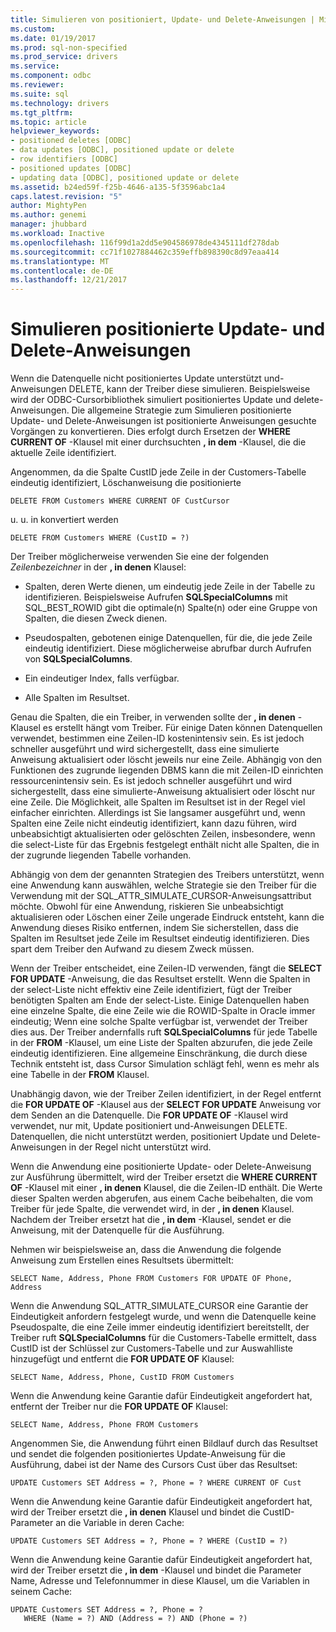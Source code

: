 ```yaml
---
title: Simulieren von positioniert, Update- und Delete-Anweisungen | Microsoft Docs
ms.custom: 
ms.date: 01/19/2017
ms.prod: sql-non-specified
ms.prod_service: drivers
ms.service: 
ms.component: odbc
ms.reviewer: 
ms.suite: sql
ms.technology: drivers
ms.tgt_pltfrm: 
ms.topic: article
helpviewer_keywords:
- positioned deletes [ODBC]
- data updates [ODBC], positioned update or delete
- row identifiers [ODBC]
- positioned updates [ODBC]
- updating data [ODBC], positioned update or delete
ms.assetid: b24ed59f-f25b-4646-a135-5f3596abc1a4
caps.latest.revision: "5"
author: MightyPen
ms.author: genemi
manager: jhubbard
ms.workload: Inactive
ms.openlocfilehash: 116f99d1a2dd5e904586978de4345111df278dab
ms.sourcegitcommit: cc71f1027884462c359effb898390c8d97eaa414
ms.translationtype: MT
ms.contentlocale: de-DE
ms.lasthandoff: 12/21/2017
---
```

# <a name="simulating-positioned-update-and-delete-statements"></a>Simulieren positionierte Update- und Delete-Anweisungen
Wenn die Datenquelle nicht positioniertes Update unterstützt und-Anweisungen DELETE, kann der Treiber diese simulieren. Beispielsweise wird der ODBC-Cursorbibliothek simuliert positioniertes Update und delete-Anweisungen. Die allgemeine Strategie zum Simulieren positionierte Update- und Delete-Anweisungen ist positionierte Anweisungen gesuchte Vorgängen zu konvertieren. Dies erfolgt durch Ersetzen der **WHERE CURRENT OF** -Klausel mit einer durchsuchten **, in dem** -Klausel, die die aktuelle Zeile identifiziert.  
  
 Angenommen, da die Spalte CustID jede Zeile in der Customers-Tabelle eindeutig identifiziert, Löschanweisung die positionierte  
  
```  
DELETE FROM Customers WHERE CURRENT OF CustCursor  
```  
  
 u. u. in konvertiert werden  
  
```  
DELETE FROM Customers WHERE (CustID = ?)  
```  
  
 Der Treiber möglicherweise verwenden Sie eine der folgenden *Zeilenbezeichner* in der **, in denen** Klausel:  
  
-   Spalten, deren Werte dienen, um eindeutig jede Zeile in der Tabelle zu identifizieren. Beispielsweise Aufrufen **SQLSpecialColumns** mit SQL_BEST_ROWID gibt die optimale(n) Spalte(n) oder eine Gruppe von Spalten, die diesen Zweck dienen.  
  
-   Pseudospalten, gebotenen einige Datenquellen, für die, die jede Zeile eindeutig identifiziert. Diese möglicherweise abrufbar durch Aufrufen von **SQLSpecialColumns**.  
  
-   Ein eindeutiger Index, falls verfügbar.  
  
-   Alle Spalten im Resultset.  
  
 Genau die Spalten, die ein Treiber, in verwenden sollte der **, in denen** -Klausel es erstellt hängt vom Treiber. Für einige Daten können Datenquellen verwendet, bestimmen eine Zeilen-ID kostenintensiv sein. Es ist jedoch schneller ausgeführt und wird sichergestellt, dass eine simulierte Anweisung aktualisiert oder löscht jeweils nur eine Zeile. Abhängig von den Funktionen des zugrunde liegenden DBMS kann die mit Zeilen-ID einrichten ressourcenintensiv sein. Es ist jedoch schneller ausgeführt und wird sichergestellt, dass eine simulierte-Anweisung aktualisiert oder löscht nur eine Zeile. Die Möglichkeit, alle Spalten im Resultset ist in der Regel viel einfacher einrichten. Allerdings ist Sie langsamer ausgeführt und, wenn Spalten eine Zeile nicht eindeutig identifiziert, kann dazu führen, wird unbeabsichtigt aktualisierten oder gelöschten Zeilen, insbesondere, wenn die select-Liste für das Ergebnis festgelegt enthält nicht alle Spalten, die in der zugrunde liegenden Tabelle vorhanden.  
  
 Abhängig von dem der genannten Strategien des Treibers unterstützt, wenn eine Anwendung kann auswählen, welche Strategie sie den Treiber für die Verwendung mit der SQL_ATTR_SIMULATE_CURSOR-Anweisungsattribut möchte. Obwohl für eine Anwendung, riskieren Sie unbeabsichtigt aktualisieren oder Löschen einer Zeile ungerade Eindruck entsteht, kann die Anwendung dieses Risiko entfernen, indem Sie sicherstellen, dass die Spalten im Resultset jede Zeile im Resultset eindeutig identifizieren. Dies spart dem Treiber den Aufwand zu diesem Zweck müssen.  
  
 Wenn der Treiber entscheidet, eine Zeilen-ID verwenden, fängt die **SELECT FOR UPDATE** -Anweisung, die das Resultset erstellt. Wenn die Spalten in der select-Liste nicht effektiv eine Zeile identifiziert, fügt der Treiber benötigten Spalten am Ende der select-Liste. Einige Datenquellen haben eine einzelne Spalte, die eine Zeile wie die ROWID-Spalte in Oracle immer eindeutig; Wenn eine solche Spalte verfügbar ist, verwendet der Treiber dies aus. Der Treiber andernfalls ruft **SQLSpecialColumns** für jede Tabelle in der **FROM** -Klausel, um eine Liste der Spalten abzurufen, die jede Zeile eindeutig identifizieren. Eine allgemeine Einschränkung, die durch diese Technik entsteht ist, dass Cursor Simulation schlägt fehl, wenn es mehr als eine Tabelle in der **FROM** Klausel.  
  
 Unabhängig davon, wie der Treiber Zeilen identifiziert, in der Regel entfernt die **FOR UPDATE OF** -Klausel aus der **SELECT FOR UPDATE** Anweisung vor dem Senden an die Datenquelle. Die **FOR UPDATE OF** -Klausel wird verwendet, nur mit, Update positioniert und-Anweisungen DELETE. Datenquellen, die nicht unterstützt werden, positioniert Update und Delete-Anweisungen in der Regel nicht unterstützt wird.  
  
 Wenn die Anwendung eine positionierte Update- oder Delete-Anweisung zur Ausführung übermittelt, wird der Treiber ersetzt die **WHERE CURRENT OF** -Klausel mit einer **, in denen** Klausel, die die Zeilen-ID enthält. Die Werte dieser Spalten werden abgerufen, aus einem Cache beibehalten, die vom Treiber für jede Spalte, die verwendet wird, in der **, in denen** Klausel. Nachdem der Treiber ersetzt hat die **, in dem** -Klausel, sendet er die Anweisung, mit der Datenquelle für die Ausführung.  
  
 Nehmen wir beispielsweise an, dass die Anwendung die folgende Anweisung zum Erstellen eines Resultsets übermittelt:  
  
```  
SELECT Name, Address, Phone FROM Customers FOR UPDATE OF Phone, Address  
```  
  
 Wenn die Anwendung SQL_ATTR_SIMULATE_CURSOR eine Garantie der Eindeutigkeit anfordern festgelegt wurde, und wenn die Datenquelle keine Pseudospalte, die eine Zeile immer eindeutig identifiziert bereitstellt, der Treiber ruft **SQLSpecialColumns** für die Customers-Tabelle ermittelt, dass CustID ist der Schlüssel zur Customers-Tabelle und zur Auswahlliste hinzugefügt und entfernt die **FOR UPDATE OF** Klausel:  
  
```  
SELECT Name, Address, Phone, CustID FROM Customers  
```  
  
 Wenn die Anwendung keine Garantie dafür Eindeutigkeit angefordert hat, entfernt der Treiber nur die **FOR UPDATE OF** Klausel:  
  
```  
SELECT Name, Address, Phone FROM Customers  
```  
  
 Angenommen Sie, die Anwendung führt einen Bildlauf durch das Resultset und sendet die folgenden positioniertes Update-Anweisung für die Ausführung, dabei ist der Name des Cursors Cust über das Resultset:  
  
```  
UPDATE Customers SET Address = ?, Phone = ? WHERE CURRENT OF Cust  
```  
  
 Wenn die Anwendung keine Garantie dafür Eindeutigkeit angefordert hat, wird der Treiber ersetzt die **, in denen** Klausel und bindet die CustID-Parameter an die Variable in deren Cache:  
  
```  
UPDATE Customers SET Address = ?, Phone = ? WHERE (CustID = ?)  
```  
  
 Wenn die Anwendung keine Garantie dafür Eindeutigkeit angefordert hat, wird der Treiber ersetzt die **, in dem** -Klausel und bindet die Parameter Name, Adresse und Telefonnummer in diese Klausel, um die Variablen in seinem Cache:  
  
```  
UPDATE Customers SET Address = ?, Phone = ?  
   WHERE (Name = ?) AND (Address = ?) AND (Phone = ?)  
```
